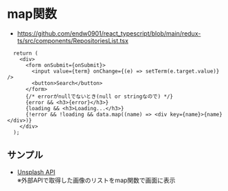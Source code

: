 # map関数

- https://github.com/endw0901/react_typescript/blob/main/redux-ts/src/components/RepositoriesList.tsx

```
  return (
    <div>
      <form onSubmit={onSubmit}>
        <input value={term} onChange={(e) => setTerm(e.target.value)} />
        <button>Search</button>
      </form>
      {/* errorがnullでないとき(null or stringなので) */}
      {error && <h3>{error}</h3>}
      {loading && <h3>Loading...</h3>}
      {!error && !loading && data.map((name) => <div key={name}>{name}</div>)}
    </div>
  );
```

## サンプル

- [Unsplash API](https://github.com/endw0901/react_typescript/tree/main/unsplash_api/src) <br>
※外部APIで取得した画像のリストをmap関数で画面に表示 <br>
